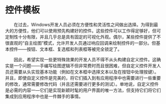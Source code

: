# 控件模板

&emsp;&emsp;在过去，Windows开发人员必须在方便性和灵活性之间做出选择。为得到最大的方便性，他们可以使用预先构建好的控件。这些控件可以工作得足够好，但可定制性十分有限，并且几乎总是具有固定的可视化外观。偶尔，某些控件提供了不很直观的“自主绘图”模式，允许开发人员通过响应回调来绘制控件的一部分。但基本控件——按钮、文本框、复选框和列表框等被完全锁定了。

&emsp;&emsp;因此，希望实现一些更特殊效果的开发人员不得不从头构建自定义控件。这确实是一个问题——手编写绘图逻辑不但非常费时而且很困难，但自定义控件开发人员还需要从头实现基本功能（例如在文本框中选择文本以及在按钮中处理按键）。并且，即使自定义控件是完美的，将它们插入到有应用程序中也需要进行一些重要的修改，通常需要修改代码（并且还需要进行更多的测试）。单地说，自定义控件是必需的内容一—它们是实现新颖时髦的用户界面的唯一方法，但支持它们将它们集成到应用程序中也是一件棘手的事情。
